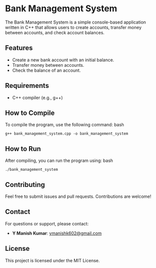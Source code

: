 # Bank Management System

The Bank Management System is a simple console-based application written in C++ that allows users to create accounts, transfer money between accounts, and check account balances.

## Features
- Create a new bank account with an initial balance.
- Transfer money between accounts.
- Check the balance of an account.

## Requirements
- C++ compiler (e.g., g++)

## How to Compile
To compile the program, use the following command:
bash
```
g++ bank_management_system.cpp -o bank_management_system
```

## How to Run
After compiling, you can run the program using:
bash
```
./bank_management_system
```
## Contributing
Feel free to submit issues and pull requests. Contributions are welcome!

## Contact
For questions or support, please contact:

- **Y Manish Kumar**: [ymanishk602@gmail.com](mailto:ymanishk602@gmail.com)

## License
This project is licensed under the MIT License.
